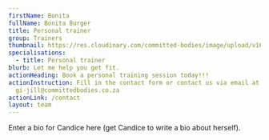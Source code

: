 ```yaml
---
firstName: Bonita
fullName: Bonita Burger
title: Personal trainer
group: Trainers
thumbnail: https://res.cloudinary.com/committed-bodies/image/upload/v1643304414/trainers/Jill%20Myburgh/jill-trainer.png
specialisations:
  - title: Personal trainer
blurb: Let me help you get fit.
actionHeading: Book a personal training session today!!!
actionInstruction: Fill in the contact form or contact us via email at
  gi-jill@committedbodies.co.za
actionLink: /contact
layout: team
---
```

Enter a bio for Candice here (get Candice to write a bio about herself).